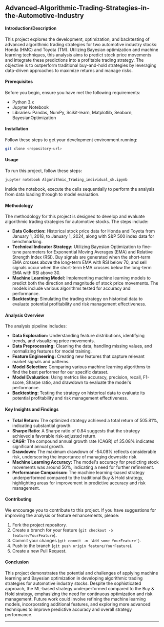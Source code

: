 ## Advanced-Algorithmic-Trading-Strategies-in-the-Automotive-Industry

#### Introduction/Description
This project explores the development, optimization, and backtesting of advanced algorithmic trading strategies for two automotive industry stocks: Honda (HMC) and Toyota (TM). Utilizing Bayesian optimization and machine learning techniques, this analysis aims to predict stock price movements and integrate these predictions into a profitable trading strategy. The objective is to outperform traditional buy-and-hold strategies by leveraging data-driven approaches to maximize returns and manage risks.

#### Prerequisites
Before you begin, ensure you have met the following requirements:
- Python 3.x
- Jupyter Notebook
- Libraries: Pandas, NumPy, Scikit-learn, Matplotlib, Seaborn, BayesianOptimization

#### Installation
Follow these steps to get your development environment running:
```bash
git clone <repository-url>
```

#### Usage
To run this project, follow these steps:
```bash
jupyter notebook Algorithmic_Trading_individual_sk.ipynb
```
Inside the notebook, execute the cells sequentially to perform the analysis from data loading through to model evaluation.

#### Methodology
The methodology for this project is designed to develop and evaluate algorithmic trading strategies for automotive stocks. The steps include:
- **Data Collection:** Historical stock price data for Honda and Toyota from January 1, 2018, to January 1, 2024, along with S&P 500 index data for benchmarking.
- **Technical Indicator Strategy:** Utilizing Bayesian Optimization to fine-tune parameters for Exponential Moving Averages (EMA) and Relative Strength Index (RSI). Buy signals are generated when the short-term EMA crosses above the long-term EMA with RSI below 70, and sell signals occur when the short-term EMA crosses below the long-term EMA with RSI above 30.
- **Machine Learning Model:** Implementing machine learning models to predict both the direction and magnitude of stock price movements. The models include various algorithms tested for accuracy and performance.
- **Backtesting:** Simulating the trading strategy on historical data to evaluate potential profitability and risk management effectiveness.

#### Analysis Overview
The analysis pipeline includes:
- **Data Exploration:** Understanding feature distributions, identifying trends, and visualizing price movements.
- **Data Preprocessing:** Cleaning the data, handling missing values, and normalizing features for model training.
- **Feature Engineering:** Creating new features that capture relevant market signals and patterns.
- **Model Selection:** Comparing various machine learning algorithms to find the best performer for our specific dataset.
- **Model Evaluation:** Using metrics like accuracy, precision, recall, F1-score, Sharpe ratio, and drawdown to evaluate the model's performance.
- **Backtesting:** Testing the strategy on historical data to evaluate its potential profitability and risk management effectiveness.

#### Key Insights and Findings
- **Total Return:** The optimized strategy achieved a total return of 505.81%, indicating substantial growth.
- **Sharpe Ratio:** A Sharpe ratio of 0.84 suggests that the strategy achieved a favorable risk-adjusted return.
- **CAGR:** The compound annual growth rate (CAGR) of 35.08% indicates significant annual growth.
- **Drawdown:** The maximum drawdown of -54.08% reflects considerable risk, underscoring the importance of managing downside risk.
- **Machine Learning Accuracy:** The model's accuracy for predicting stock movements was around 50%, indicating a need for further refinement.
- **Performance Comparison:** The machine learning-based strategy underperformed compared to the traditional Buy & Hold strategy, highlighting areas for improvement in predictive accuracy and risk management.

#### Contributing
We encourage you to contribute to this project. If you have suggestions for improving the analysis or feature enhancements, please:
1. Fork the project repository.
2. Create a branch for your feature (`git checkout -b feature/YourFeature`).
3. Commit your changes (`git commit -m 'Add some YourFeature'`).
4. Push to the branch (`git push origin feature/YourFeature`).
5. Create a new Pull Request.

#### Conclusion
This project demonstrates the potential and challenges of applying machine learning and Bayesian optimization in developing algorithmic trading strategies for automotive industry stocks. Despite the sophisticated approach, the ML-based strategy underperformed compared to the Buy & Hold strategy, emphasizing the need for continuous optimization and risk management. Future work could involve refining the machine learning models, incorporating additional features, and exploring more advanced techniques to improve predictive accuracy and overall strategy performance.

---
